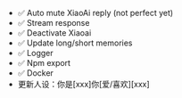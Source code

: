 - ✅ Auto mute XiaoAi reply (not perfect yet)
- ✅ Stream response
- ✅ Deactivate Xiaoai
- ✅ Update long/short memories
- ✅ Logger
- ✅ Npm export
- ✅ Docker
- 更新人设：你是[xxx]你[爱/喜欢][xxx]
